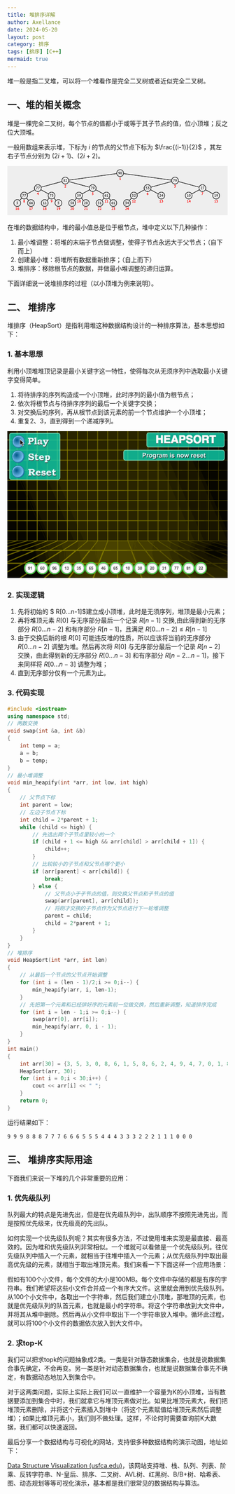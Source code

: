 ```yaml
---
title: 堆排序详解
author: Axellance
date: 2024-05-20
layout: post
category: 排序
tags: [排序] [C++]
mermaid: true
---
```


堆一般是指二叉堆，可以将一个堆看作是完全二叉树或者近似完全二叉树。

## 一、堆的相关概念

堆是一棵完全二叉树，每个节点的值都小于或等于其子节点的值，位小顶堆；反之位大顶堆。

一般用数组来表示堆，下标为 $i$ 的节点的父节点下标为 $\frac{(i-1)}{2}$ ，其左右子节点分别为 $(2i+1)$、$(2i+2)$。

![](../images/heap-sort1.png)

在堆的数据结构中，堆的最小值总是位于根节点，堆中定义以下几种操作：

1. 最小堆调整：将堆的末端子节点做调整，使得子节点永远大于父节点；（自下而上）
2. 创建最小堆：将堆所有数据重新排序；（自上而下）
3. 堆排序：移除根节点的数据，并做最小堆调整的递归运算。

下面详细说一说堆排序的过程（以小顶堆为例来说明）。



## 二、 堆排序

堆排序（HeapSort）是指利用堆这种数据结构设计的一种排序算法，基本思想如下：

### 1. 基本思想

利用小顶堆堆顶记录是最小关键字这一特性，使得每次从无须序列中选取最小关键字变得简单。

1. 将待排序的序列构造成一个小顶堆，此时序列的最小值为根节点；
2. 依次将根节点与待排序序列的最后一个关键字交换；
3. 对交换后的序列，再从根节点到该元素的前一个节点维护一个小顶堆；
4. 重复2、3，直到得到一个递减序列。

![](../images/heap-sort2.gif)

### 2. 实现逻辑

1. 先将初始的 $ R[0...n-1]$建立成小顶堆，此时是无须序列，堆顶是最小元素；
2. 再将堆顶元素 $R[0]$ 与无序部分最后一个记录 $R[n-1]$ 交换,由此得到新的无序部分 $R[0...n-2]$ 和有序部分 $R[n-1]$，且满足 $R[0...n-2] \leq R[n-1]$
3. 由于交换后新的根 $R[0]$ 可能违反堆的性质，所以应该将当前的无序部分 $R[0...n-2]$ 调整为堆。然后再次将 $R[0]$ 与无序部分最后一个记录 $R[n-2]$ 交换，由此得到新的无序部分 $R[0...n-3]$ 和有序部分 $R[n-2...n-1]$，接下来同样将 $R[0...n-3]$ 调整为堆；
4. 直到无序部分仅有一个元素为止。

### 3. 代码实现

```c++
#include <iostream>
using namespace std;
// 两数交换
void swap(int &a, int &b)
{
    int temp = a;
    a = b;
    b = temp;
}
// 最小堆调整
void min_heapify(int *arr, int low, int high)
{
    // 父节点下标
    int parent = low;
    // 左边子节点下标       
    int child = 2*parent + 1;
    while (child <= high) {
        // 先选出两个子节点里较小的一个
        if (child + 1 <= high && arr[child] > arr[child + 1]) {
            child++;
        }
        // 比较较小的子节点和父节点哪个更小
        if (arr[parent] < arr[child]) {
            break;
        } else {
            // 父节点小于子节点的值，则交换父节点和子节点的值
            swap(arr[parent], arr[child]);
            // 将刚才交换的子节点作为父节点进行下一轮堆调整
            parent = child;
            child = 2*parent + 1;
        }
    }
}
// 堆排序
void HeapSort(int *arr, int len)
{
    // 从最后一个节点的父节点开始调整
    for (int i = (len - 1)/2;i >= 0;i--) {
        min_heapify(arr, i, len-1);
    }
    // 先把第一个元素和已经排好序的元素前一位做交换，然后重新调整，知道排序完成
    for (int i = len - 1;i >= 0;i--) {
        swap(arr[0], arr[i]);
        min_heapify(arr, 0, i - 1);
    }
}
int main()
{
    int arr[30] = {3, 5, 3, 0, 8, 6, 1, 5, 8, 6, 2, 4, 9, 4, 7, 0, 1, 8, 9, 7, 3, 1, 2, 5, 9, 7, 4, 0, 2, 6};
    HeapSort(arr, 30);
    for (int i = 0;i < 30;i++) {
        cout << arr[i] << " ";
    }
    return 0;
}
```

运行结果如下：

```shell
9 9 9 8 8 8 7 7 7 6 6 6 5 5 5 4 4 4 3 3 3 2 2 2 1 1 1 0 0 0
```



## 三、 堆排序实际用途

下面我们来说一下堆的几个非常重要的应用：

### 1. 优先级队列

队列最大的特点是先进先出，但是在优先级队列中，出队顺序不按照先进先出，而是按照优先级来，优先级高的先出队。

如何实现一个优先级队列呢？其实有很多方法，不过使用堆来实现是最直接、最高效的。因为堆和优先级队列非常相似。一个堆就可以看做是一个优先级队列。往优先级队列中插入一个元素，就相当于往堆中插入一个元素；从优先级队列中取出最高优先级的元素，就相当于取出堆顶元素。我们来看一下下面这样一个应用场景：

假如有100个小文件，每个文件的大小是100MB。每个文件中存储的都是有序的字符串。我们希望将这些小文件合并成一个有序大文件。这里就会用到优先级队列。从100个小文件中，各取出一个字符串，然后我们建立小顶堆，那堆顶的元素，也就是优先级队列的队首元素，也就是最小的字符串。将这个字符串放到大文件中，并将其从堆中删除。然后再从小文件中取出下一个字符串放入堆中。循环此过程，就可以将100个小文件的数据依次放入到大文件中。

### 2. 求top-K

我们可以把求topk的问题抽象成2类。一类是针对静态数据集合，也就是说数据集合事先确定，不会再变。另一类是针对动态数据集合，也就是说数据集合事先不确定，有数据动态地加入到集合中。

对于这两类问题，实际上实际上我们可以一直维护一个容量为K的小顶堆，当有数据要添加到集合中时，我们就拿它与堆顶元素做对比。如果比堆顶元素大，我们把堆顶元素删除，并将这个元素插入到堆中（将这个元素赋值给堆顶元素然后调整堆）；如果比堆顶元素小，我们则不做处理。这样，不论何时需要查询前K大数据，我们都可以快速返回。







最后分享一个数据结构与可视化的网站，支持很多种数据结构的演示动图，地址如下：

[Data Structure Visualization (usfca.edu)](https://www.cs.usfca.edu/~galles/visualization/Algorithms.html)，该网站支持堆、栈、队列、列表、阶乘、反转字符串、N-皇后、排序、二叉树、AVL树、红黑树、B/B+树、哈希表、图、动态规划等等可视化演示，基本都是我们很常见的数据结构与算法。